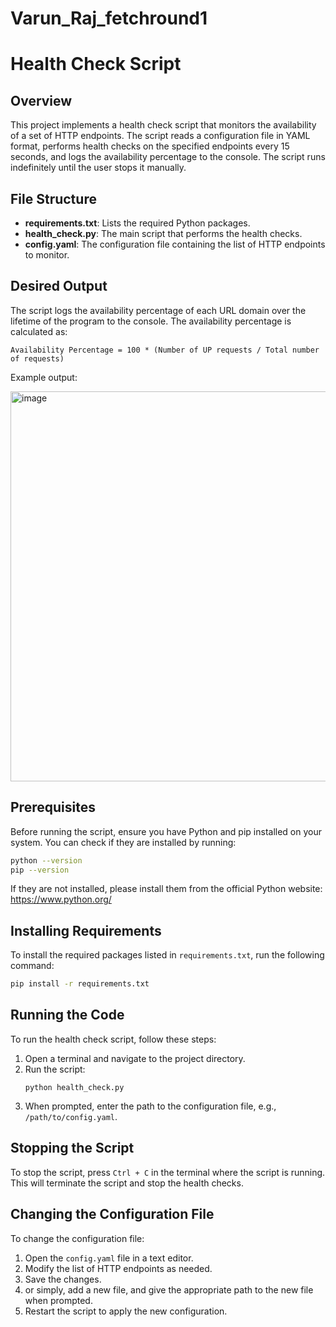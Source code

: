 # Varun_Raj_fetchround1
# Health Check Script

## Overview
This project implements a health check script that monitors the availability of a set of HTTP endpoints. The script reads a configuration file in YAML format, performs health checks on the specified endpoints every 15 seconds, and logs the availability percentage to the console. The script runs indefinitely until the user stops it manually.

## File Structure

- **requirements.txt**: Lists the required Python packages.
- **health_check.py**: The main script that performs the health checks.
- **config.yaml**: The configuration file containing the list of HTTP endpoints to monitor.

## Desired Output
The script logs the availability percentage of each URL domain over the lifetime of the program to the console. The availability percentage is calculated as:
```
Availability Percentage = 100 * (Number of UP requests / Total number of requests)
```
Example output:


<img width="624" alt="image" src="https://github.com/user-attachments/assets/8f6ce039-96f7-4dd8-a3c0-1e81b95e53cd" />



## Prerequisites
Before running the script, ensure you have Python and pip installed on your system. You can check if they are installed by running:
```bash
python --version
pip --version
```
If they are not installed, please install them from the official Python website: https://www.python.org/

## Installing Requirements
To install the required packages listed in `requirements.txt`, run the following command:
```bash
pip install -r requirements.txt
```

## Running the Code
To run the health check script, follow these steps:
1. Open a terminal and navigate to the project directory.
2. Run the script:
   ```
   python health_check.py
   ```
3. When prompted, enter the path to the configuration file, e.g., `/path/to/config.yaml`.

## Stopping the Script
To stop the script, press `Ctrl + C` in the terminal where the script is running. This will terminate the script and stop the health checks.

## Changing the Configuration File
To change the configuration file:
1. Open the `config.yaml` file in a text editor.
2. Modify the list of HTTP endpoints as needed.
3. Save the changes.
4. or simply, add a new file, and give the appropriate path to the new file when prompted. 
5. Restart the script to apply the new configuration.






